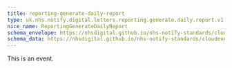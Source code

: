 ```yaml
---
title: reporting-generate-daily-report
type: uk.nhs.notify.digital.letters.reporting.generate.daily.report.v1
nice_name: ReportingGenerateDailyReport
schema_envelope: https://nhsdigital.github.io/nhs-notify-standards/cloudevents/nhs-notify-example-event.schema.json
schema_data: https://nhsdigital.github.io/nhs-notify-standards/cloudevents/nhs-notify-example-event-data.schema.json
---
```


This is an event.
